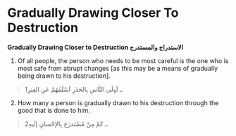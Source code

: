 Gradually Drawing Closer To Destruction
=======================================

**Gradually Drawing Closer to Destruction الاستدراج والمستدرج**

1. Of all people, the person who needs to be most careful is the one who
is most safe from abrupt changes [as this may be a means of gradually
being drawn to his destruction].

> 1ـ أولَى النَّاسِ بِالحَذَرِ أسْلَمُهُمْ عَنِ الغِيَرِ.

2. How many a person is gradually drawn to his destruction through the
good that is done to him.

> 2ـ كَمْ مِنْ مُسْتَدرَج بِالإحْسانِ إلَيهِ.


